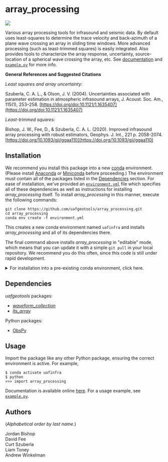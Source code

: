 array_processing
================

[![](https://readthedocs.org/projects/uaf-array-processing/badge/?version=master)](https://uaf-array-processing.readthedocs.io/)

Various array processing tools for infrasound and seismic data. By default uses
least-squares to determine the trace velocity and back-azimuth of a plane wave
crossing an array in sliding time windows. More advanced processing (such as
least-trimmed squares) is easily integrated. Also provides tools to characterize
the array response, uncertainty, source-location of a spherical wave crossing
the array, etc. See
[documentation](https://uaf-array-processing.readthedocs.io/) and
[`example.py`](https://github.com/uafgeotools/array_processing/blob/master/example.py)
for more info.

**General References and Suggested Citations**

_Least squares and array uncertainty:_

Szuberla, C. A. L., & Olson, J. V. (2004). Uncertainties associated with
parameter estimation in atmospheric infrasound arrays, J. Acoust. Soc. Am.,
115(1), 253–258.
[https://doi.org/doi:10.1121/1.1635407](https://doi.org/doi:10.1121/1.1635407)

_Least-trimmed squares:_

Bishop, J. W., Fee, D., & Szuberla, C. A. L. (2020). Improved infrasound array
processing with robust estimators, Geophys. J. Int., 221 p. 2058-2074.
[https://doi.org/10.1093/gji/ggaa110](https://doi.org/10.1093/gji/ggaa110)

Installation
------------

We recommend you install this package into a new
[conda](https://docs.conda.io/projects/conda/en/latest/index.html) environment.
(Please install [Anaconda](https://www.anaconda.com/products/individual) or
[Miniconda](https://docs.conda.io/en/latest/miniconda.html) before proceeding.)
The environment must contain all of the packages listed in the
[Dependencies](#dependencies) section. For ease of installation, we've provided
an
[`environment.yml`](https://github.com/uafgeotools/array_processing/blob/master/environment.yml)
file which specifies all of these dependencies as well as instructions for
installing _array_processing_ itself. To install _array_processing_ in this
manner, execute the following commands:
```
git clone https://github.com/uafgeotools/array_processing.git
cd array_processing
conda env create -f environment.yml
```
This creates a new conda environment named `uafinfra` and installs
_array_processing_ and all of its dependencies there.

The final command above installs _array_processing_ in "editable" mode, which
means that you can update it with a simple `git pull` in your local repository.
We recommend you do this often, since this code is still under rapid
development.

<details>
<summary>
For installation into a pre-existing conda environment, click here.
</summary>
<br>
First ensure you have ObsPy installed (<code>conda install -c conda-forge
obspy</code>) and then download and install the <em>uafgeotools</em>
dependencies and this package with:
<br>
<br>

```
pip install git+https://github.com/uafgeotools/waveform_collection.git
pip install git+https://github.com/uafgeotools/lts_array.git
pip install git+https://github.com/uafgeotools/array_processing.git
```
(Note that this option does not produce a local clone of the repository.)
</details>

Dependencies
------------

_uafgeotools_ packages:

* [_waveform_collection_](https://github.com/uafgeotools/waveform_collection)
* [_lts_array_](https://github.com/uafgeotools/lts_array)

Python packages:

* [ObsPy](http://docs.obspy.org/)

Usage
-----

Import the package like any other Python package, ensuring the correct
environment is active. For example,
```
$ conda activate uafinfra
$ python
>>> import array_processing
```
Documentation is available online
[here](https://uaf-array-processing.readthedocs.io/). For a usage example, see
[`example.py`](https://github.com/uafgeotools/array_processing/blob/master/example.py).

Authors
-------

(_Alphabetical order by last name._)

Jordan Bishop<br>
David Fee<br>
Curt Szuberla<br>
Liam Toney<br>
Andrew Winkelman
